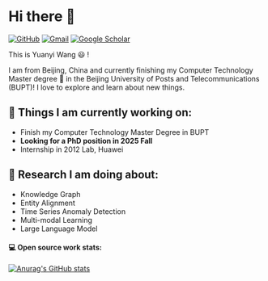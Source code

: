 # Hi there 👋 

[![GitHub](https://img.shields.io/badge/github-%23121011.svg?style=for-the-badge&logo=github&logoColor=white)](https://github.com/wyy-code)
[![Gmail](https://img.shields.io/badge/Gmail-D14836?style=for-the-badge&logo=gmail&logoColor=white)](mailto:wangyuanyi713@gmail.com)
[![Google Scholar](https://img.shields.io/badge/Google%20Scholar-4285F4?style=for-the-badge&logo=google-scholar&logoColor=white)](https://scholar.google.com/citations?hl=zh-CN&user=kmbs6HIAAAAJ&view_op=list_works&gmla=ALUCkoXA3qPKuxNxMzk-9Wc2_0wMbR5escBa0qz0dwoX1Jywx3bvOZsGUvxI37j8s5s3yL8hVkm_y4nqPXorF1AZ5mOeVpoQjQK-Ksmz0Mg)

This is Yuanyi Wang 😃 ! 

I am from Beijing, China and currently finishing my Computer Technology Master degree 🏫 in the Beijing University of Posts and Telecommunications (BUPT)! I love to explore and learn about new things. 

## 🌱 Things I am currently working on: 
- Finish my Computer Technology Master Degree in BUPT 
- **Looking for a PhD position in 2025 Fall**
- Internship in 2012 Lab, Huawei 

## 💪 Research I am doing about:
- Knowledge Graph
- Entity Alignment
- Time Series Anomaly Detection
- Multi-modal Learning
- Large Language Model

#### 💻 Open source work stats: 
[![Anurag's GitHub stats](https://github-readme-stats.vercel.app/api?username=wyy-code)](https://github.com/anuraghazra/github-readme-stats)

